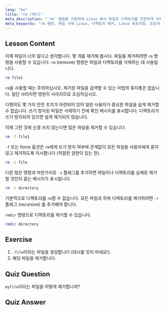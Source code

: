 ```yaml
---
lang: "ko"
title: "rm (제거)"
meta_description: "`rm` 명령을 사용하여 Linux 에서 파일과 디렉토리를 안전하게 삭제하는 방법을 배웁니다. -f, -i, -r, rmdir 과 같은 옵션을 이해합니다. Linux 여정을 시작하세요!"
meta_keywords: "rm 명령, 파일 삭제 Linux, 디렉토리 제거, Linux 튜토리얼, 초보자 Linux, rmdir, Linux 가이드"
---
```


## Lesson Content

이제 파일이 너무 많다고 생각합니다. 몇 개를 제거해 봅시다. 파일을 제거하려면 `rm` 명령을 사용할 수 있습니다. `rm` (remove) 명령은 파일과 디렉토리를 삭제하는 데 사용됩니다.

```bash
rm file1
```

`rm`을 사용할 때는 주의하십시오. 제거된 파일을 검색할 수 있는 마법의 휴지통은 없습니다. 일단 사라지면 영원히 사라지므로 조심하십시오.

다행히도 몇 가지 안전 조치가 마련되어 있어 일반 사용자가 중요한 파일을 쉽게 제거할 수 없습니다. 쓰기 방지된 파일은 삭제하기 전에 확인 메시지를 표시합니다. 디렉토리가 쓰기 방지되어 있으면 쉽게 제거되지 않습니다.

이제 그런 것에 신경 쓰지 않는다면 많은 파일을 제거할 수 있습니다.

```bash
rm -f file1
```

`-f` 또는 force 옵션은 `rm`에게 쓰기 방지 여부에 관계없이 모든 파일을 사용자에게 묻지 않고 제거하도록 지시합니다 (적절한 권한이 있는 한).

```bash
rm -i file
```

다른 많은 명령과 마찬가지로 `-i` 플래그를 추가하면 파일이나 디렉토리를 실제로 제거할 것인지 묻는 메시지가 표시됩니다.

```bash
rm -r directory
```

기본적으로 디렉토리를 `rm`할 수 없습니다. 모든 파일과 하위 디렉토리를 제거하려면 `-r` 플래그 (recursive) 를 추가해야 합니다.

`rmdir` 명령으로 디렉토리를 제거할 수 있습니다.

```bash
rmdir directory
```

## Exercise

1. `-file`이라는 파일을 생성합니다 (대시를 잊지 마세요!).
2. 해당 파일을 제거합니다.

## Quiz Question

`myfile`이라는 파일을 어떻게 제거합니까?

## Quiz Answer
